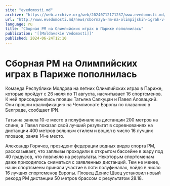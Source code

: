 ```yaml
---
site: "evedomosti.md"
archive: "https://web.archive.org/web/20240712171237/www.evedomosti.md/news/sbornaya-rm-na-olimpijskih-igrah-v-parizhe-popolnilas"
url: "http://www.evedomosti.md/news/sbornaya-rm-na-olimpijskih-igrah-v-parizhe-popolnilas"
language: ru
title: "Сборная РМ на Олимпийских играх в Париже пополнилась"
publication: '[[Moldavskie Vedomosti]]'
published: 2024-06-24T12:10
---
```


# Сборная РМ на Олимпийских играх в Париже пополнилась

Команда Республики Молдова на летних Олимпийских играх в Париже, которые пройдут с 26 июля по 11 августа, насчитывает 16 спортсменов. К ней присоединились пловцы Татьяна Салкуцан и Павел Аловацкий. Они прошли квалификацию на Чемпионате Европы по плаванию в Белграде, сообщает IPN.

Татьяна заняла 10-е место в полуфинале на дистанции 200 метров на спине, а Павел показал свой лучший результат в соревнованиях на дистанции 400 метров вольным стилем и вошел в число 16 лучших пловцов, заняв 14-е место.

Александр Горячев, президент федерации водных видов спорта РМ, рассказывает, что заплывы проходили в открытом бассейне в жару под 40 градусов, что повлияло на результаты. Некоторым спортсменам даже приходилось сниматься с заявленных дистанций. Тем не менее, наши спортсмены приняли участие в пяти полуфиналах, войдя в число 16 лучших спортсменов Европы. Пловец Денис Швец установил новый рекорд РМ дистанции 50 метров брассом с результатом 28.18.